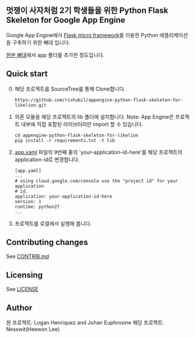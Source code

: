 ## 멋쟁이 사자처럼 2기 학생들을 위한 Python Flask Skeleton for Google App Engine

Google App Engine에서 [Flask micro framework](http://flask.pocoo.org)를 이용한 Python 애플리케이션을 구축하기 위한 뼈대 입니다.

[원본 뼈대](https://github.com/GoogleCloudPlatform/appengine-python-flask-skeleton)에서 app 폴더를 추가한 정도입니다.

## Quick start

0. 해당 프로젝트를 SourceTree를 통해 Clone합니다.

   ```
   https://github.com/rishubil/appengine-python-flask-skeleton-for-likelion.git
   ```
1. 의존 모듈을 해당 프로젝트의 lib 폴더에 설치합니다.
   Note: App Engine은 프로젝트 내부에 직접 포함된 라이브러리만 import 할 수 있습니다.

   ```
   cd appengine-python-flask-skeleton-for-likelion
   pip install -r requirements.txt -t lib
   ```
2. [app.yaml](app.yaml) 파일의 9번째 줄의 'your-application-id-here'를 해당 프로젝트의 application-id로 변경합니다.

   ```
   [app.yaml]
   ...
   # using cloud.google.com/console use the "project id" for your application
   # id.
   application: your-application-id-here
   version: 1
   runtime: python27
   ...
   ```
3. 프로젝트를 로컬에서 실행해 봅니다.

## Contributing changes
See [CONTRIB.md](CONTRIB.md)

## Licensing
See [LICENSE](LICENSE)

## Author
원 프로젝트: Logan Henriquez and Johan Euphrosine
해당 프로젝트: Nesswit(Heewon Lee)
